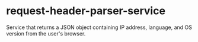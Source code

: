 # request-header-parser-service
Service that returns a JSON object containing IP address, language, and OS version from the user's browser.
